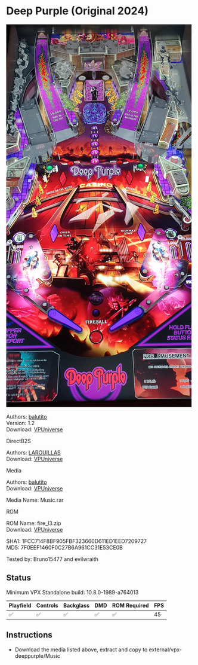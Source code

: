 # Deep Purple (Original 2024)

![Table Preview](../../images/vpx-deeppurple.jpg)

Authors: [balutito](https://vpuniverse.com/profile/36070-balutito/)  
Version: 1.2  
Download: [VPUniverse](https://vpuniverse.com/files/file/21775-deep-purple/)

DirectB2S

Authors: [LAROUILLAS](https://vpuniverse.com/profile/46701-larouillas/)  
Download: [VPUniverse](https://vpuniverse.com/files/file/21783-deep-purple-balutito%C2%A02024-b2s-with-full-dmd/)

Media

Authors: [balutito](https://vpuniverse.com/profile/36070-balutito/)  
Download: [VPUniverse](https://vpuniverse.com/files/file/21775-deep-purple/)

Media Name: Music.rar

ROM

ROM Name: fire_l3.zip  
Download: [VPUniverse](https://vpuniverse.com/files/file/21775-deep-purple/)  

SHA1: 1FCC714F8BF905FBF323660D611ED1EED7209727  
MD5:  7F0EEF1460F0C27B6A961CC31E53CE0B 

Tested by: Bruno15477 and evilwraith

## Status 

Minimum VPX Standalone build: 10.8.0-1989-a764013

| Playfield | Controls | Backglass | DMD | ROM Required | FPS | 
|-----------|----------|-----------|-----|--------------|-----|
| :white_check_mark: | :white_check_mark: | :white_check_mark: | :white_check_mark: | :white_check_mark: | 45 |

## Instructions

- Download the media listed above, extract and copy to external/vpx-deeppurple/Music
